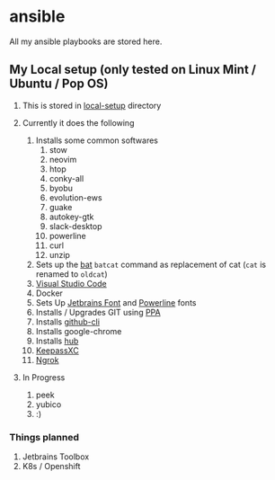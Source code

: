 # ansible

All my ansible playbooks are stored here.

## My Local setup (only tested on Linux Mint / Ubuntu / Pop OS)

1. This is stored in [local-setup](./local-setup) directory
1. Currently it does the following
   1. Installs some common softwares
      1. stow
      1. neovim
      1. htop
      1. conky-all
      1. byobu
      1. evolution-ews
      1. guake
      1. autokey-gtk
      1. slack-desktop
      1. powerline
      1. curl
      1. unzip
   1. Sets up the [bat](https://github.com/sharkdp/bat) `batcat` command as replacement of cat (`cat` is renamed to `oldcat`)
   1. [Visual Studio Code](./local-setup/roles/code/tasks/main.yml)
   1. Docker
   1. Sets Up [Jetbrains Font](https://www.jetbrains.com/lp/mono/) and [Powerline](https://fedoramagazine.org/add-power-terminal-powerline) fonts
   1. Installs / Upgrades GIT using [PPA](https://git-scm.com/download/linux)
   1. Installs [github-cli](https://github.com/cli/cli)
   1. Installs google-chrome
   1. Installs [hub](https://hub.github.com)
   1. [KeepassXC](https://launchpad.net/~phoerious/+archive/ubuntu/keepassxc)
   1. [Ngrok](https://ngrok.com/download)

1. In Progress
   1. peek
   1. yubico
   1. :)

### Things planned

1. Jetbrains Toolbox
1. K8s / Openshift
